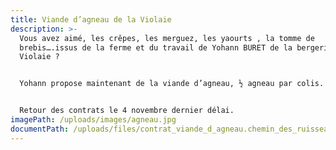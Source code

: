 ```yaml
---
title: Viande d’agneau de la Violaie
description: >-
  Vous avez aimé, les crêpes, les merguez, les yaourts , la tomme de
  brebis….issus de la ferme et du travail de Yohann BURET de la bergerie de la
  Violaie ?


  Yohann propose maintenant de la viande d’agneau, ½ agneau par colis.


  Retour des contrats le 4 novembre dernier délai.
imagePath: /uploads/images/agneau.jpg
documentPath: /uploads/files/contrat_viande_d_agneau.chemin_des_ruisseaux.pdf
---
```

